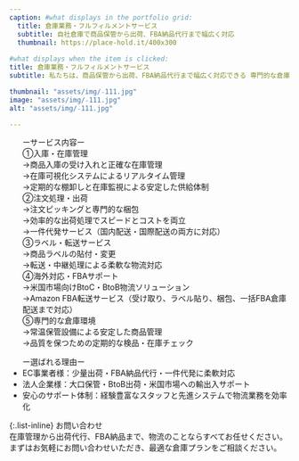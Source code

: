 ```yaml
---
caption: #what displays in the portfolio grid:
  title: 倉庫業務・フルフィルメントサービス
  subtitle: 自社倉庫で商品保管から出荷、FBA納品代行まで幅広く対応
  thumbnail: https://place-hold.it/400x300
  
#what displays when the item is clicked:
title: 倉庫業務・フルフィルメントサービス
subtitle: 私たちは、商品保管から出荷、FBA納品代行まで幅広く対応できる 専門的な倉庫サービス を提供しています。在庫の「見える化」と効率的なオペレーションにより、EC事業者様から法人企業様まで安心してご利用いただけます。

thumbnail: "assets/img/₋111.jpg"
image: "assets/img/₋111.jpg"
alt: "assets/img/₋111.jpg"

---
```

<ul>
ーサービス内容ー<br>
①入庫・在庫管理<br>
 →商品入庫の受け入れと正確な在庫管理<br>
 →在庫可視化システムによるリアルタイム管理<br>
 →定期的な棚卸しと在庫監視による安定した供給体制<br>
②注文処理・出荷<br>
 →注文ピッキングと専門的な梱包<br>
 →効率的な出荷処理でスピードとコストを両立<br>
 →一件代発サービス（国内配送・国際配送の両方に対応）<br>
③ラベル・転送サービス<br>
 →商品ラベルの貼付・変更<br>
 →転送・中継処理による柔軟な物流対応<br>
④海外対応・FBAサポート<br>
 →米国市場向けBtoC・BtoB物流ソリューション<br>
 →Amazon FBA転送サービス（受け取り、ラベル貼り、梱包、一括FBA倉庫配送まで対応）<br>
⑤専門的な倉庫環境<br>
 →常温保管設備による安定した商品管理<br>
 →品質を保つための定期的な検品・在庫チェック<br>
</ul>

<ul>
ー選ばれる理由ー
 <li>EC事業者様：少量出荷・FBA納品代行・一件代発に柔軟対応</li>
 <li>法人企業様：大口保管・BtoB出荷・米国市場への輸出入サポート</li>
 <li>安心のサポート体制：経験豊富なスタッフと先進システムで物流業務を効率化</li>
</ul>

{:.list-inline} 
お問い合わせ<br>
在庫管理から出荷代行、FBA納品まで、物流のことならすべてお任せください。<br>
まずはお気軽にお問い合わせいただき、最適な倉庫プランをご相談ください。<br>
